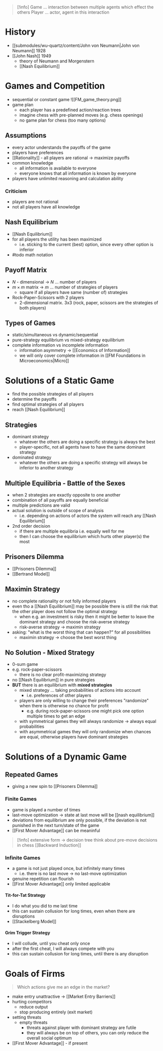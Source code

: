 > [!info]
> Game ... interaction between multiple agents which effect the others
> Player ... actor, agent in this interaction
# History
- [[submodules/wu-quartz/content/John von Neumann|John von Neumann]] 1928
- [[John Nash]] 1949
	- theory of Neumann and Morgenstern
	- [[Nash Equilibrium]]
# Games and Competition
- sequential or constant game
![[FM_game_theory.png]]
- game plan
	- each player has a predefined action/reaction trees
	- imagine chess with pre-planned moves (e.g. chess openings)
	- no game plan for chess (too many options)
## Assumptions
- every actor understands the payoffs of the game
- players have preferences
- [[Rationality]] - all players are rational -> maximize payoffs
- common knowledge
	- all information is available to everyone
	- everyone knows that all information is known by everyone
- players have unlimited reasoning and calculation ability
### Criticism
- players are not rational
- not all players have all knowledge
## Nash Equilibrium
- [[Nash Equilibrium]]
- for all players the utility has been maximized
	- i.e. sticking to the current (best) option, since every other option is inferior
- #todo math notation
## Payoff Matrix
- $N$ - dimensional -> $N$ ... number of players
- $m \times m$ matrix -> $m$ ... number of strategies of players
	- square if all players have same (number of) strategies
- Rock-Paper-Scissors with 2 players
	- 2-dimensional matrix. 3x3 (rock, paper, scissors are the strategies of both players)
## Types of Games
- static/simultaneous vs dynamic/sequential
- pure-strategy equilibrium vs mixed-strategy equilibrium
- complete information vs incomplete information
	- information asymmetry -> [[Economics of Information]]
	- we will only cover complete information in [[FM Foundations in Microeconomics|Micro]]
# Solutions of a Static Game
- find the possible strategies of all players
- determine the payoffs
- find optimal strategies of all players
- reach [[Nash Equilibrium]]
## Strategies
- dominant strategy
	- whatever the others are doing a specific strategy is always the best
	- player-specific, not all agents have to have the same dominant strategy
- dominated strategy
	- whatever the others are doing a specific strategy will always be inferior to another strategy
## Multiple Equilibria - Battle of the Sexes
- when 2 strategies are exactly opposite to one another
- combination of all payoffs are equally beneficial
- multiple predictions are valid
- actual solution is outside of scope of analysis
	- i.e. depending on actions of actors the system will reach any [[Nash Equilibrium]]
- 2nd order decision
	- if there are multiple equilibria i.e. equally well for me
	- then I can choose the equilibrium which hurts other player(s) the most
## Prisoners Dilemma
- [[Prisoners Dilemma]]
- [[Bertrand Model]]
## Maximin Strategy
- no complete rationality or not folly informed players
- even tho a [[Nash Equilibrium]] may be possible there is still the risk that the other player does not follow the optimal strategy
	- when e.g. an investment is risky then it might be better to leave the dominant strategy and choose the risk-averse strategy
	- risk-averse strategy -> maximin strategy
- asking: "what is the worst thing that can happen?" for all possibilities
	- maximin strategy -> choose the best worst thing
## No Solution - Mixed Strategy
- 0-sum game
- e.g. rock-paper-scissors
	- there is no clear profit-maximizing strategy
- no [[Nash Equilibrium]] in pure strategies
- **BUT** there is an equilibrium with **mixed strategies**
	- mixed strategy ... taking probabilities of actions into account
		- i.e. preferences of other players
	- players are only willing to change their preferences "randomize" when there is otherwise no chance for profit
		- e.g. during rock-paper-scissors one might pick one option multiple times to get an edge
	- with symmetrical games they will always randomize -> always equal probabilities
	- with asymmetrical games they will only randomize when chances are equal, otherwise players have dominant strategies
# Solutions of a Dynamic Game
## Repeated Games
- giving a new spin to [[Prisoners Dilemma]]
### Finite Games
- game is played a number of times
- last-move optimization -> state at last move will be [[nash equilibrium]]
- deviations from equilibrium are only possible, if the deviation is not punished in the next turn/state of the game
- [[First Mover Advantage]] can be meaninful
> [!info]
> extensive form -> decision tree
> think about pre-move decisions in chess
> [[Backward Induction]]
### Infinite Games
- a game is not just played once, but infinitely many times
	- i.e. there is no last move -> no last-move optimization
- genuine repetition can flourish
- [[First Mover Advantage]] only limited applicable
#### Tit-for-Tat Strategy
- I do what you did to me last time
- this can sustain collusion for long times, even when there are disruptions
- [[Stackelberg Model]]
#### Grim Trigger Strategy
- I will collude, until you cheat only once
- after the first cheat, I will always compete with you
- this can sustain collusion for long times, until there is any disruption
# Goals of Firms
> Which actions give me an edge in the market?
- make entry unattractive -> [[Market Entry Barriers]]
- hurting competitors
	- reduce output
	- stop producing entirely (exit market)
- setting threats
	- empty threats 
		- threats against player with dominant strategy are futile
		- they will always be on top of others, you can only reduce the overall social optimum
- [[First Mover Advantage]] - if present